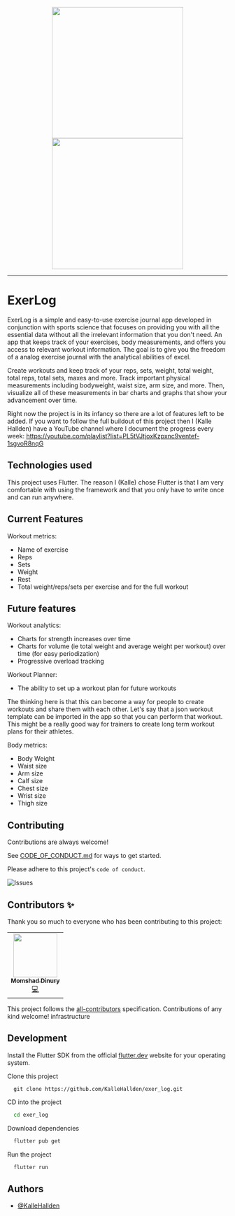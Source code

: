 <p align="center">
<!-- ALL-CONTRIBUTORS-BADGE:START - Do not remove or modify this section -->
<!-- ALL-CONTRIBUTORS-BADGE:END -->
<img width="300" src="https://github.com/KalleHallden/exer_log/blob/master/assets/logo-dark.png?raw=true#gh-light-mode-only">
<img width="300" src="https://github.com/KalleHallden/exer_log/blob/master/assets/logo-light.png?raw=true#gh-dark-mode-only">
</p>

---

# ExerLog 

ExerLog is a simple and easy-to-use exercise journal app developed in conjunction with sports science that focuses on providing you with all the essential data without all the irrelevant information that you don't need. An app that keeps track of your exercises, body measurements, and offers you access to relevant workout information. The goal is to give you the freedom of a analog exercise journal with the analytical abilities of excel.  

Create workouts and keep track of your reps, sets, weight, total weight, total reps, total sets, maxes and more. Track important physical measurements including bodyweight, waist size, arm size, and more. Then, visualize all of these measurements in bar charts and graphs that show your advancement over time. 

Right now the project is in its infancy so there are a lot of features left to be added. If you want to follow the full buildout of this project then I (Kalle Hallden) have a YouTube channel where I document the progress every week: https://youtube.com/playlist?list=PL5tVJtjoxKzpxnc9ventef-1sgvoR8nqG

## Technologies used

This project uses Flutter. The reason I (Kalle) chose Flutter is that I am very comfortable with using the framework and that you only have to write once and can run anywhere.

## Current Features
Workout metrics:
- Name of exercise
- Reps
- Sets
- Weight
- Rest
- Total weight/reps/sets per exercise and for the full workout

## Future features
Workout analytics:
- Charts for strength increases over time
- Charts for volume (ie total weight and average weight per workout) over time (for easy periodization)
- Progressive overload tracking

Workout Planner:
- The ability to set up a workout plan for future workouts

The thinking here is that this can become a way for people to create workouts and share them with each other. Let's say that a json workout template can be imported in the app so that you can perform that workout. This might be a really good way for trainers to create long term workout plans for their athletes. 

Body metrics:
- Body Weight
- Waist size
- Arm size
- Calf size
- Chest size
- Wrist size
- Thigh size

## Contributing

Contributions are always welcome!

See [CODE_OF_CONDUCT.md](CODE_OF_CONDUCT.md) for ways to get started.

Please adhere to this project's `code of conduct`.

![Issues](https://img.shields.io/github/issues/KalleHallden/exer_log)

## Contributors ✨

Thank you so much to everyone who has been contributing to this project:

<!-- ALL-CONTRIBUTORS-LIST:START - Do not remove or modify this section -->
<!-- prettier-ignore-start -->
<!-- markdownlint-disable -->
<table>
  <tr>
    <td align="center"><a href="http://bit.ly/dinurymomshad"><img src="https://avatars.githubusercontent.com/u/26508767?v=4?s=100" width="100px;" alt=""/><br /><sub><b>Momshad Dinury</b></sub></a><br /><a href="https://github.com/KalleHallden/exer_log/commits?author=dinurymomshad" title="Code">💻</a></td>
  </tr>
</table>

<!-- markdownlint-restore -->
<!-- prettier-ignore-end -->

<!-- ALL-CONTRIBUTORS-LIST:END -->

This project follows the [all-contributors](https://github.com/all-contributors/all-contributors) specification. Contributions of any kind welcome!
infrastructure
## Development

Install the Flutter SDK from the official [flutter.dev](https://docs.flutter.dev/get-started/install) website for your operating system.



Clone this project

```
  git clone https://github.com/KalleHallden/exer_log.git
```

CD into the project

```bash
  cd exer_log
```

Download dependencies 

```bash
  flutter pub get
```

Run the project

```bash
  flutter run
```
## Authors

- [@KalleHallden](https://github.com/KalleHallden)

